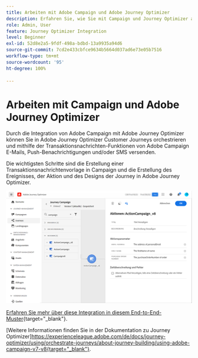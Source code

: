 ```yaml
---
title: Arbeiten mit Adobe Campaign und Adobe Journey Optimizer
description: Erfahren Sie, wie Sie mit Campaign und Journey Optimizer arbeiten können
role: Admin, User
feature: Journey Optimizer Integration
level: Beginner
exl-id: 52d8e2a5-9fdf-498a-bdbd-13a9935a94d6
source-git-commit: 7cd2e433cbfce9634b5664d037ad6e73e05b7516
workflow-type: tm+mt
source-wordcount: '95'
ht-degree: 100%

---
```


# Arbeiten mit Campaign und Adobe Journey Optimizer

Durch die Integration von Adobe Campaign mit Adobe Journey Optimizer können Sie in Adobe Journey Optimizer Customer Journeys orchestrieren und mithilfe der Transaktionsnachrichten-Funktionen von Adobe Campaign E-Mails, Push-Benachrichtigungen und/oder SMS versenden.

Die wichtigsten Schritte sind die Erstellung einer Transaktionsnachrichtenvorlage in Campaign und die Erstellung des Ereignisses, der Aktion und des Designs der Journey in Adobe Journey Optimizer.


![](assets/ajo-integration.png)


[Erfahren Sie mehr über diese Integration in diesem End-to-End-Muster](https://experienceleague.adobe.com/de/docs/journey-optimizer/using/orchestrate-journeys/journey-use-cases/business-use-cases/ajo-ac){target="_blank"}.


[Weitere Informationen finden Sie in der Dokumentation zu Journey Optimizer]https://experienceleague.adobe.com/de/docs/journey-optimizer/using/orchestrate-journeys/about-journey-building/using-adobe-campaign-v7-v8{target="_blank"}.
